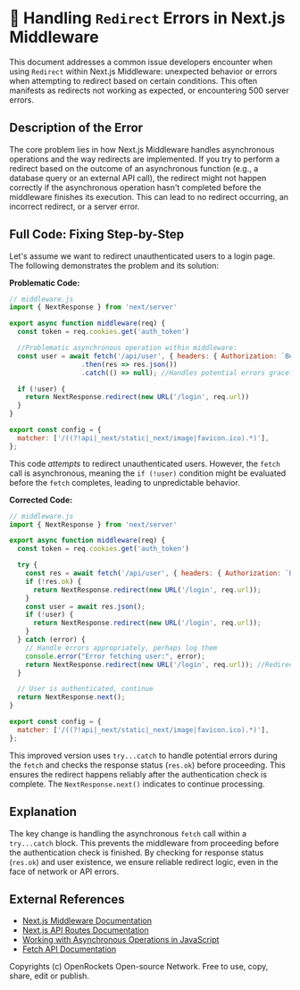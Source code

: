 # 🐞 Handling `Redirect` Errors in Next.js Middleware


This document addresses a common issue developers encounter when using `Redirect` within Next.js Middleware:  unexpected behavior or errors when attempting to redirect based on certain conditions.  This often manifests as redirects not working as expected, or encountering 500 server errors.


## Description of the Error

The core problem lies in how Next.js Middleware handles asynchronous operations and the way redirects are implemented.  If you try to perform a redirect based on the outcome of an asynchronous function (e.g., a database query or an external API call), the redirect might not happen correctly if the asynchronous operation hasn't completed before the middleware finishes its execution. This can lead to no redirect occurring, an incorrect redirect, or a server error.


## Full Code: Fixing Step-by-Step

Let's assume we want to redirect unauthenticated users to a login page.  The following demonstrates the problem and its solution:

**Problematic Code:**

```javascript
// middleware.js
import { NextResponse } from 'next/server'

export async function middleware(req) {
  const token = req.cookies.get('auth_token')

  //Problematic asynchronous operation within middleware:
  const user = await fetch('/api/user', { headers: { Authorization: `Bearer ${token}` } })
                  .then(res => res.json())
                  .catch(() => null); //Handles potential errors gracefully

  if (!user) {
    return NextResponse.redirect(new URL('/login', req.url))
  }
}

export const config = {
  matcher: ['/((?!api|_next/static|_next/image|favicon.ico).*)'],
};
```

This code *attempts* to redirect unauthenticated users. However, the `fetch` call is asynchronous, meaning the `if (!user)` condition might be evaluated before the `fetch` completes, leading to unpredictable behavior.


**Corrected Code:**

```javascript
// middleware.js
import { NextResponse } from 'next/server'

export async function middleware(req) {
  const token = req.cookies.get('auth_token')

  try {
    const res = await fetch('/api/user', { headers: { Authorization: `Bearer ${token}` } });
    if (!res.ok) {
      return NextResponse.redirect(new URL('/login', req.url));
    }
    const user = await res.json();
    if (!user) {
      return NextResponse.redirect(new URL('/login', req.url));
    }
  } catch (error) {
    // Handle errors appropriately, perhaps log them
    console.error("Error fetching user:", error);
    return NextResponse.redirect(new URL('/login', req.url)); //Redirect on error too
  }

  // User is authenticated, continue
  return NextResponse.next();
}

export const config = {
  matcher: ['/((?!api|_next/static|_next/image|favicon.ico).*)'],
};
```

This improved version uses `try...catch` to handle potential errors during the `fetch` and checks the response status (`res.ok`) before proceeding.  This ensures the redirect happens reliably after the authentication check is complete.  The `NextResponse.next()` indicates to continue processing.


## Explanation

The key change is handling the asynchronous `fetch` call within a `try...catch` block.  This prevents the middleware from proceeding before the authentication check is finished. By checking for response status (`res.ok`) and user existence, we ensure reliable redirect logic, even in the face of network or API errors.


## External References

* [Next.js Middleware Documentation](https://nextjs.org/docs/app/building-your-application/routing/middleware)
* [Next.js API Routes Documentation](https://nextjs.org/docs/api-routes/introduction)
* [Working with Asynchronous Operations in JavaScript](https://developer.mozilla.org/en-US/docs/Web/JavaScript/Reference/Statements/async_function)
* [Fetch API Documentation](https://developer.mozilla.org/en-US/docs/Web/API/Fetch_API)


Copyrights (c) OpenRockets Open-source Network. Free to use, copy, share, edit or publish.

